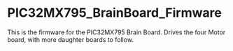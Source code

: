 # PIC32MX795_BrainBoard_Firmware
This is the firmware for the PIC32MX795 Brain Board. Drives the four Motor board, with more daughter boards to follow.
